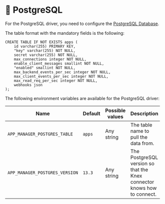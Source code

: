 # 🐘 PostgreSQL

For the PostgreSQL driver, you need to configure the [PostgreSQL Database](../../databases/postgresql-configuration.md).

The table format with the mandatory fields is the following:

```
CREATE TABLE IF NOT EXISTS apps (
    id varchar(255) PRIMARY KEY,
    "key" varchar(255) NOT NULL,
    secret varchar(255) NOT NULL,
    max_connections integer NOT NULL,
    enable_client_messages smallint NOT NULL,
    "enabled" smallint NOT NULL,
    max_backend_events_per_sec integer NOT NULL,
    max_client_events_per_sec integer NOT NULL,
    max_read_req_per_sec integer NOT NULL,
    webhooks json
);
```

The following environment variables are available for the PostgreSQL driver:

| Name                           | Default | Possible values | Description                                                             |
| ------------------------------ | ------- | --------------- | ----------------------------------------------------------------------- |
| `APP_MANAGER_POSTGRES_TABLE`   | `apps`  | Any string      | The table name to pull the data from.                                   |
| `APP_MANAGER_POSTGRES_VERSION` | `13.3`  | Any string      | The PostgreSQL version so that the Knex connector knows how to connect. |
